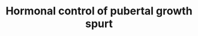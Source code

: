 ---
annotations:
- id: PW:0000168
  parent: signaling pathway
  type: Pathway Ontology
  value: growth factor signaling pathway
- id: PW:0000238
  parent: signaling pathway
  type: Pathway Ontology
  value: insulin-like growth factor signaling pathway
- id: DOID:6255
  parent: disease of cellular proliferation
  type: Disease Ontology
  value: growth hormone secreting pituitary adenoma
authors:
- DeSl
- Eweitz
- Finterly
- Marvin M2
description: This pathway shows the regulation and action of the GH-IGF-1 axis. Chondrogenesis
  in the growth plate is the biological process that drives height gain. The Growth
  hormone (GH) insulin-like growth factor 1 (IGF-1) axis is one of many regulatory
  systems that control chondrogenesis. Other hormones (estrogens, androgens), paracrine
  factors, extracellular matrix molecules and intracellular proteins regulate the
  activity of growth plate chondrocytes as well. Estrogen is critical for epiphyseal
  fusion in both young women, as well as men. This pathway describes how the growth
  plate lengthens until the epypheseal plate closure occurs. GH is released by the
  anterior pituitary gland due to the GRH. This activates IGF-1 in muscles and bones,
  and promotes lengthening of the growth plate. Also, GnRH in the hypothalamus stimulates
  LH and FSH in the anterior pituitary which stimulate gonads to produce sex hormones,
  such as estrogen.
last-edited: 2021-06-23
organisms:
- Homo sapiens
redirect_from:
- /index.php/Pathway:WP4194
- /instance/WP4194
- /instance/WP4194_rr124538
revision: r124538
schema-jsonld:
- '@context': https://schema.org/
  '@id': https://wikipathways.github.io/pathways/WP4194.html
  '@type': Dataset
  creator:
    '@type': Organization
    name: WikiPathways
  description: This pathway shows the regulation and action of the GH-IGF-1 axis.
    Chondrogenesis in the growth plate is the biological process that drives height
    gain. The Growth hormone (GH) insulin-like growth factor 1 (IGF-1) axis is one
    of many regulatory systems that control chondrogenesis. Other hormones (estrogens,
    androgens), paracrine factors, extracellular matrix molecules and intracellular
    proteins regulate the activity of growth plate chondrocytes as well. Estrogen
    is critical for epiphyseal fusion in both young women, as well as men. This pathway
    describes how the growth plate lengthens until the epypheseal plate closure occurs.
    GH is released by the anterior pituitary gland due to the GRH. This activates
    IGF-1 in muscles and bones, and promotes lengthening of the growth plate. Also,
    GnRH in the hypothalamus stimulates LH and FSH in the anterior pituitary which
    stimulate gonads to produce sex hormones, such as estrogen.
  keywords:
  - Estrogens
  - FSH
  - GH
  - GHRH
  - GnRH
  - IGF1
  - LH
  - SST
  license: CC0
  name: Hormonal control of pubertal growth spurt
seo: CreativeWork
title: Hormonal control of pubertal growth spurt
wpid: WP4194
---